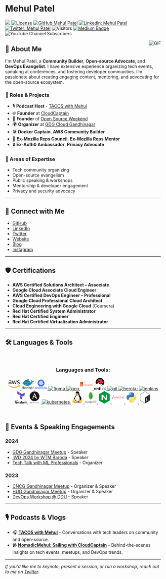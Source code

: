 # **Mehul Patel**

[![](https://img.shields.io/badge/Mehul-Patel-brightgreen.svg?colorB=00ff00)](https://www.nomadicmehul.com)
[![License](https://img.shields.io/badge/License-Apache%202.0-blue.svg)](https://opensource.org/licenses/Apache-2.0)
[![GitHub Mehul Patel](https://img.shields.io/github/followers/nomadicmehul?label=follow&style=social)](https://github.com/nomadicmehul)
[![Linkedin: Mehul Patel](https://img.shields.io/badge/-Mehul%20Patel-blue?style=flat-square&logo=Linkedin&logoColor=white&link=https://www.linkedin.com/in/nomadicmehul/)](https://www.linkedin.com/in/nomadicmehul/)
[![Twitter: Mehul Patel](https://img.shields.io/twitter/follow/nomadicmehul?style=social)](https://twitter.com/nomadicmehul)
![Visitors](https://visitor-badge.glitch.me/badge?page_id=nomadicmehul&left_color=gray&right_color=blue)
[![Medium Badge](https://img.shields.io/badge/-@Mehul%20Patel-black?style=flat-square&labelColor=000000&logo=Medium&link=https://medium.com/@nomadicmehul)](https://medium.com/@nomadicmehul)
![YouTube Channel Subscribers](https://img.shields.io/youtube/channel/subscribers/UCsbKUys6gsLn0lQbkIshIIQ)

<img align="right" alt="GIF" src="https://media.giphy.com/media/13HgwGsXF0aiGY/giphy.gif" />

## 👋 About Me
I'm Mehul Patel, a **Community Builder**, **Open-source Advocate**, and **DevOps Evangelist**. I have extensive experience organizing tech events, speaking at conferences, and fostering developer communities. I’m passionate about creating engaging content, mentoring, and advocating for the open-source ecosystem.

### **💼 Roles & Projects**
- 🎙️ **Podcast Host** - [TACOS with Mehul](https://www.youtube.com/playlist?list=PL7m7kHJFCVjXKK9jeyWwroPYsvNUaPqCH)
- 🌐 **Founder** at [CloudCaptain](https://github.com/nomadicmehul/CloudCaptain)
- 🔧 **Founder** of [Open Source Weekend](https://twitter.com/OSWeekend)
- 🌍 **Organizer** at [GDG Cloud Gandhinagar](https://gdg.community.dev/gdg-cloud-gandhinagar/)
- 🛠️ **Docker Captain**, **AWS Community Builder**
- 🦊 **Ex-Mozilla Reps Council**, **Ex-Mozilla Reps Mentor**
- 🔒 **Ex-Auth0 Ambassador**, **Privacy Advocate**

### **🎯 Areas of Expertise**
* Tech community organizing
* Open-source evangelism
* Public speaking & workshops
* Mentorship & developer engagement
* Privacy and security advocacy

---

## 🔗 **Connect with Me**
- [GitHub](https://github.com/nomadicmehul/)
- [LinkedIn](https://www.linkedin.com/in/nomadicmehul)
- [Twitter](https://twitter.com/nomadicmehul)
- [Website](http://www.nomadicmehul.com/)
- [Blog](https://medium.com/@nomadicmehul)
- [Instagram](https://www.instagram.com/nomadicmehul/)

---

## 🛡️ **Certifications**
- **AWS Certified Solutions Architect – Associate**
- **Google Cloud Associate Cloud Engineer**
- **AWS Certified DevOps Engineer – Professional**
- **Google Cloud Professional Cloud Architect**
- **Cloud Engineering with Google Cloud** (Coursera)
- **Red Hat Certified System Administrator**
- **Red Hat Certified Engineer**
- **Red Hat Certified Virtualization Administrator**

---

## 🛠️ **Languages & Tools**

<br>
<h3 align="center">Languages and Tools:</h3>
<p align="center"> <a href="https://aws.amazon.com" target="_blank" rel="noreferrer"> <img src="https://raw.githubusercontent.com/devicons/devicon/master/icons/amazonwebservices/amazonwebservices-original-wordmark.svg" alt="aws" width="40" height="40"/> </a> 
<a href="https://www.docker.com/" target="_blank" rel="noreferrer"> <img src="https://raw.githubusercontent.com/devicons/devicon/master/icons/docker/docker-original-wordmark.svg" alt="docker" width="40" height="40"/> </a> 
<a href="https://kubernetes.io/" target="_blank" rel="noreferrer"> <img src="https://raw.githubusercontent.com/devicons/devicon/1119b9f84c0290e0f0b38982099a2bd027a48bf1/icons/kubernetes/kubernetes-plain-wordmark.svg" alt="kubernetes" width="40" height="40"/> </a> 
<a href="https://www.figma.com/" target="_blank" rel="noreferrer"><img src="https://www.vectorlogo.zone/logos/figma/figma-icon.svg" alt="figma" width="40" height="40"/> 
</a> <a href="https://cloud.google.com" target="_blank" rel="noreferrer"> <img src="https://www.vectorlogo.zone/logos/google_cloud/google_cloud-icon.svg" alt="gcp" width="40" height="40"/> </a> 
</a>
<a href="https://ubuntu.com" target="_blank" rel="noreferrer"> <img src="https://raw.githubusercontent.com/devicons/devicon/1119b9f84c0290e0f0b38982099a2bd027a48bf1/icons/ubuntu/ubuntu-plain-wordmark.svg" alt="ubuntu" width="40" height="40"/> </a> 
<a href="https://www.redhat.com/en/" target="_blank" rel="noreferrer"> <img src="https://raw.githubusercontent.com/devicons/devicon/1119b9f84c0290e0f0b38982099a2bd027a48bf1/icons/redhat/redhat-original-wordmark.svg" alt="redhat" width="40" height="40"/> </a> 
<a href="https://git-scm.com/" target="_blank" rel="noreferrer"> <img src="https://www.vectorlogo.zone/logos/git-scm/git-scm-icon.svg" alt="git" width="40" height="40"/> </a> 
<a href="https://heroku.com" target="_blank" rel="noreferrer"> <img src="https://www.vectorlogo.zone/logos/heroku/heroku-icon.svg" alt="heroku" width="40" height="40"/> </a> 
<a href="https://www.jenkins.io" target="_blank" rel="noreferrer"> <img src="https://www.vectorlogo.zone/logos/jenkins/jenkins-icon.svg" alt="jenkins" width="40" height="40"/> </a> 
<a href="https://www.terraform.io/" target="_blank" rel="noreferrer"> <img src="https://raw.githubusercontent.com/devicons/devicon/1119b9f84c0290e0f0b38982099a2bd027a48bf1/icons/terraform/terraform-original-wordmark.svg" alt="Terraform" width="40" height="40"/> </a> 
<a href="https://www.ansible.com/" target="_blank" rel="noreferrer"> <img src="https://raw.githubusercontent.com/devicons/devicon/1119b9f84c0290e0f0b38982099a2bd027a48bf1/icons/ansible/ansible-original-wordmark.svg" alt="ansible" width="40" height="40"/> </a> 
<a href="https://kubernetes.io" target="_blank" rel="noreferrer"> <img src="https://www.vectorlogo.zone/logos/kubernetes/kubernetes-icon.svg" alt="kubernetes" width="40" height="40"/> </a> 
<a href="https://www.linux.org/" target="_blank" rel="noreferrer"> <img src="https://raw.githubusercontent.com/devicons/devicon/master/icons/linux/linux-original.svg" alt="linux" width="40" height="40"/> </a> <a href="https://www.mongodb.com/" target="_blank" rel="noreferrer"> <img src="https://raw.githubusercontent.com/devicons/devicon/master/icons/mongodb/mongodb-original-wordmark.svg" alt="mongodb" width="40" height="40"/> </a> 
<a href="https://www.nginx.com" target="_blank" rel="noreferrer"> <img src="https://raw.githubusercontent.com/devicons/devicon/master/icons/nginx/nginx-original.svg" alt="nginx" width="40" height="40"/> </a> 
<a href="https://httpd.apache.org/git" target="_blank" rel="noreferrer"> <img src="https://raw.githubusercontent.com/devicons/devicon/1119b9f84c0290e0f0b38982099a2bd027a48bf1/icons/apache/apache-line-wordmark.svg" alt="apache" width="40" height="40"/> </a> 
<a href="https://www.python.org" target="_blank" rel="noreferrer"> <img src="https://raw.githubusercontent.com/devicons/devicon/master/icons/python/python-original.svg" alt="python" width="40" height="40"/> </a>
<a href="https://www.gnu.org/software/bash/" target="_blank" rel="noreferrer"> <img src="https://raw.githubusercontent.com/devicons/devicon/1119b9f84c0290e0f0b38982099a2bd027a48bf1/icons/bash/bash-original.svg" alt="Bash" width="40" height="40"/> </a> </p>

</br>



## 🎤 **Events & Speaking Engagements**

### **2024**
* [GDG Gandhinagar Meetup](https://github.com/nomadicmehul/GDG-Gandhinagar-Meetup-March-24) - Speaker
* [IWD 2024 by WTM Baroda](https://github.com/nomadicmehul/IWD-24-by-WTMBaroda) - Speaker
* [Tech Talk with ML Professionals](https://github.com/nomadicmehul/GDG-Cloud-Gandhinagar-Tech-talk-with-ML-professionals) - Organizer

### **2023**
* [CNCG Gandhinagar Meetup](https://github.com/nomadicmehul/CNCG-Gandhinagar-Meetup-Sept-23) - Organizer & Speaker
* [HUG Gandhinagar Meetup](https://github.com/nomadicmehul/HUG-Gandhinagar-Meetup-Sept-23) - Organizer & Speaker
* [DevOps Workshop @ DDU](https://github.com/nomadicmehul/DevOps-Workshop-DDU) - Speaker

---

## 🎙️ **Podcasts & Vlogs**
* 🎧 **[TACOS with Mehul](https://www.youtube.com/playlist?list=PL7m7kHJFCVjXKK9jeyWwroPYsvNUaPqCH)** - Conversations with tech leaders on community and open-source.
* 📹 **[NomadicMehul: Sailing with CloudCaptain](https://www.youtube.com/channel/UCsbKUys6gsLn0lQbkIshIIQ)** - Behind-the-scenes insights on tech events, meetups, and DevOps trends.

---

_If you'd like me to keynote, present a session, or run a workshop, reach out to me on [Twitter](https://twitter.com/nomadicmehul)._
